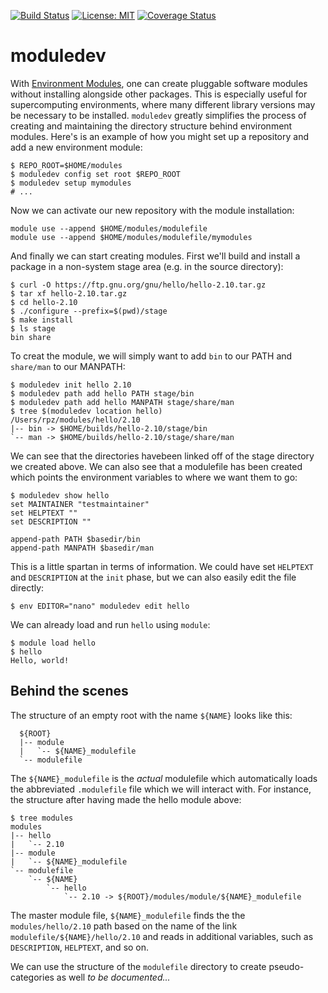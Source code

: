 [![Build Status](https://travis-ci.com/nijibabulu/moduledev.svg?branch=master)](https://travis-ci.com/nijibabulu/moduledev)
[![License: MIT](https://img.shields.io/badge/License-MIT-yellow.svg)](https://opensource.org/licenses/MIT)
[![Coverage Status](https://codecov.io/gh/nijibabulu/moduledev/branch/master/graph/badge.svg)](https://codecov.io/gh/nijibabulu/moduledev)

# moduledev

With [Environment Modules](http://modules.sourceforge.net/), one can create pluggable software modules without installing alongside other packages. This is especially useful for supercomputing environments, where many different library versions may be necessary to be installed. `moduledev` greatly simplifies the process of creating and maintaining the directory structure behind environment modules.  Here's is an example of how you might set up a repository and add a new environment module:

```
$ REPO_ROOT=$HOME/modules
$ moduledev config set root $REPO_ROOT
$ moduledev setup mymodules
# ...
```

Now we can activate our new repository with the module installation:
```
module use --append $HOME/modules/modulefile
module use --append $HOME/modules/modulefile/mymodules
```

And finally we can start creating modules. First we'll build and install a
package in a non-system stage area (e.g. in the source directory):
```
$ curl -O https://ftp.gnu.org/gnu/hello/hello-2.10.tar.gz
$ tar xf hello-2.10.tar.gz
$ cd hello-2.10
$ ./configure --prefix=$(pwd)/stage
$ make install
$ ls stage
bin share
```

To creat the module, we will simply want to add `bin` to our PATH and
`share/man` to our MANPATH:

```
$ moduledev init hello 2.10
$ moduledev path add hello PATH stage/bin
$ moduledev path add hello MANPATH stage/share/man
$ tree $(moduledev location hello)
/Users/rpz/modules/hello/2.10
|-- bin -> $HOME/builds/hello-2.10/stage/bin
`-- man -> $HOME/builds/hello-2.10/stage/share/man
```
We can see that the directories havebeen linked off of the stage 
directory we created above. We can also see that a modulefile has been created
which points the environment variables to where we want them to go:

```
$ moduledev show hello
set MAINTAINER "testmaintainer"
set HELPTEXT ""
set DESCRIPTION ""

append-path PATH $basedir/bin
append-path MANPATH $basedir/man
```

This is a little spartan in terms of information. We could have set `HELPTEXT`
and `DESCRIPTION` at the `init` phase, but we can also easily edit the file
directly:


```
$ env EDITOR="nano" moduledev edit hello
```

We can already load and run `hello` using `module`:

```
$ module load hello
$ hello
Hello, world!
```

## Behind the scenes

The structure of an empty root with the name `${NAME}` looks like this:

```
  ${ROOT}
  |-- module
  |   `-- ${NAME}_modulefile
  `-- modulefile
```

The `${NAME}_modulefile` is the *actual* modulefile which automatically loads
the abbreviated `.modulefile` file which we will interact with. For instance,
the structure after having made the hello module above:


```
$ tree modules
modules
|-- hello
|   `-- 2.10
|-- module
|   `-- ${NAME}_modulefile
`-- modulefile
    `-- ${NAME}
        `-- hello
            `-- 2.10 -> ${ROOT}/modules/module/${NAME}_modulefile
```

The master module file, `${NAME}_modulefile` finds the the `modules/hello/2.10`
path based on the name of the link `modulefile/${NAME}/hello/2.10` and reads in
additional variables, such as `DESCRIPTION`, `HELPTEXT`, and so on. 

We can use the structure of the `modulefile` directory to create
pseudo-categories as well *to be documented...*
